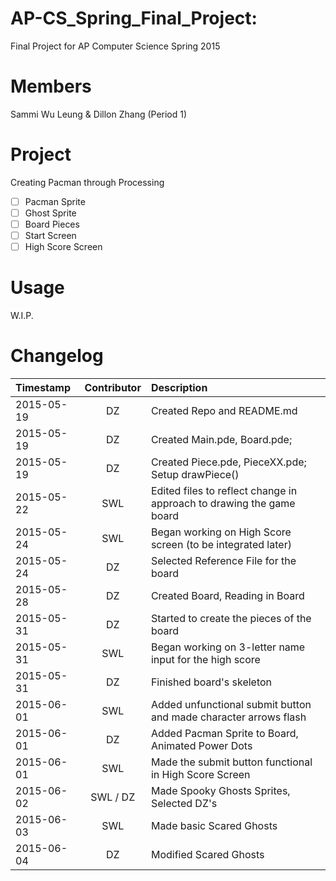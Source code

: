 AP-CS_Spring_Final_Project:
===========================

Final Project for AP Computer Science Spring 2015

Members
=======
Sammi Wu Leung & Dillon Zhang (Period 1)

Project
=======
Creating Pacman through Processing
- [ ] Pacman Sprite
- [ ] Ghost Sprite
- [ ] Board Pieces
- [ ] Start Screen
- [ ] High Score Screen

Usage
=====
W.I.P.

Changelog
=========
| Timestamp  | Contributor  | Description |
|:-----------|:------------:|:------------|
| 2015-05-19 | DZ           | Created Repo and README.md |  
| 2015-05-19 | DZ           | Created Main.pde, Board.pde; |
| 2015-05-19 | DZ           | Created Piece.pde, PieceXX.pde; Setup drawPiece() |
| 2015-05-22 | SWL          | Edited files to reflect change in approach to drawing the game board |
| 2015-05-24 | SWL          | Began working on High Score screen (to be integrated later) |
| 2015-05-24 | DZ           | Selected Reference File for the board |
| 2015-05-28 | DZ           | Created Board, Reading in Board |
| 2015-05-31 | DZ           | Started to create the pieces of the board |
| 2015-05-31 | SWL          | Began working on 3-letter name input for the high score |
| 2015-05-31 | DZ           | Finished board's skeleton |
| 2015-06-01 | SWL          | Added unfunctional submit button and made character arrows flash |
| 2015-06-01 | DZ           | Added Pacman Sprite to Board, Animated Power Dots |
| 2015-06-01 | SWL          | Made the submit button functional in High Score Screen |
| 2015-06-02 | SWL / DZ     | Made Spooky Ghosts Sprites, Selected DZ's |
| 2015-06-03 | SWL          | Made basic Scared Ghosts |
| 2015-06-04 | DZ           | Modified Scared Ghosts |
